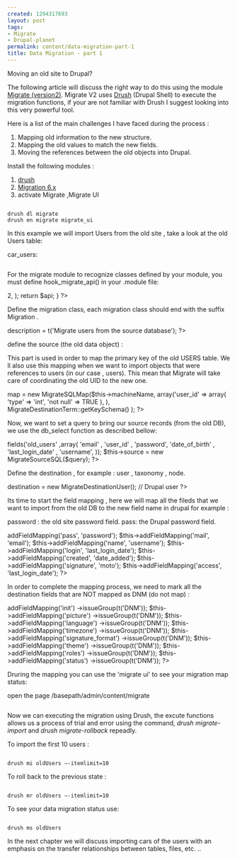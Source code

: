 ```yaml
--- 
created: 1294317693
layout: post
tags: 
- Migrate
- Drupal-planet
permalink: content/data-migration-part-1
title: Data Migration - part 1
---
```

Moving an old site to Drupal?

The following article will discuss the right way to do this using the module <a href ="http://drupal.org/project/migrate"> Migrate (version2)</a>.
Migrate V2 uses <a href ="http://drupal.org/project/drush">Drush</a> (Drupal Shell)  to execute the migration functions, if your are not familiar with Drush I suggest looking into this very powerful tool.

Here is a list of the main challenges I have faced during the process :

<ol>
	<li> Mapping old information to the new structure.</li>
	<li> Mapping the old values to match the new fields.</li>
	<li> Moving the references between the old objects into Drupal.</li>
</ol>

Install the following modules :
<ol>
<li> <a href ="http://drupal.org/project/drush">drush</a></li>
<li> <a href ="http://drupal.org/project/migrate">Migration 6.x</a> </li>
<li> activate Migrate ,Migrate UI</li>
</ol>

<code>
drush dl migrate
drush en migrate migrate_ui
</code>

In this example we will import Users from the old site , take a look at the old Users table:

car_users:

<img src="http://www.gizra.com/sites/default/files/blog1_tab1_0.jpg" alt=""/>

For the migrate module to recognize classes defined by your module, you must define hook_migrate_api() in your .module file:
<?php
function example_migrate_api() {
  $api = array(
	'api' => 2,
  );
  return $api;
}
?>


Define the migration class, each migration class should end with the suffix Migration .

<?php
class OldUsersMigration extends Migration 

  public function __construct() {
    parent::__construct(); 
    $this->description = t('Migrate users from the source database');
?>

define the source (the old data object) :

This part is used in order to map the primary key of the old USERS table. We ll also use this mapping when we want to import objects that were references to users (in our case , users).
This mean that Migrate will take care of coordinating the old UID to the new one.

<?php
    $this->map = new MigrateSQLMap($this->machineName,
    array('user_id'  => array(
              'type' => 'int',
              'not null' => TRUE
    ),
    ),
    MigrateDestinationTerm::getKeySchema()
    );
?>

Now, we want to set a query to bring our source records (from the old DB), we use the db_select function as described bellow:
<?php
     $query = db_select('car_users', 'old_users')
      ->fields('old_users' ,array(
        'email' ,
        'user_id' ,
        'password',
        'date_of_birth' ,
        'last_login_date' ,
        'username',

      ));
    $this->source = new MigrateSourceSQL($query);
?>

Define the destination , for example : user , taxonomy , node.

<?php
    $this->destination = new MigrateDestinationUser(); // Drupal user
?>

Its time to start the field mapping , here we will map all the fileds that we want to import from the old DB to the new field name in drupal for example :

password : the old site password field.
pass: the Drupal password field.


<?php
    $this->addFieldMapping('pass', 'password');
    $this->addFieldMapping('mail', 'email');
    $this->addFieldMapping('name', 'username');
    $this->addFieldMapping('login', 'last_login_date');
    $this->addFieldMapping('created', 'date_added');
    $this->addFieldMapping('signature', 'moto');
    $this->addFieldMapping('access', 'last_login_date');
?>

In order to complete the mapping process, we need to mark all the destination fields that are NOT mapped as DNM (do not map)  :

<?php
    //all the fields we don’t wanna map in the destination!!!
    $this->addFieldMapping('init')
      ->issueGroup(t('DNM'));
    $this->addFieldMapping('picture')
      ->issueGroup(t('DNM'));
    $this->addFieldMapping('language')
      ->issueGroup(t('DNM'));
    $this->addFieldMapping('timezone')
      ->issueGroup(t('DNM'));
    $this->addFieldMapping('signature_format')
      ->issueGroup(t('DNM'));
    $this->addFieldMapping('theme')
      ->issueGroup(t('DNM'));
    $this->addFieldMapping('roles')
      ->issueGroup(t('DNM'));
    $this->addFieldMapping('status')
      ->issueGroup(t('DNM'));
?>

Druring the mapping you can use the 'migrate ui' to see your migration map status:

open the page /basepath/admin/content/migrate

<img src="http://www.gizra.com/sites/default/files/blog1_tab2_0.png" alt=""/>

Now we can executing the migration using  Drush, the excute functions allows us a process of trial and error using the command, <i>drush migrate-import</i> and <i>drush migrate-rollback</i> repeadly.

To import the first 10 users :

<code>
drush mi oldUsers –-itemlimit=10
</code>

To roll back to the previous state :

<code>
drush mr oldUsers –-itemlimit=10
</code>

To see your data migration status use:

<code>
drush ms oldUsers
</code>

In the next chapter we will discuss importing cars of the users with an emphasis on the transfer relationships between tables, files, etc. ..
